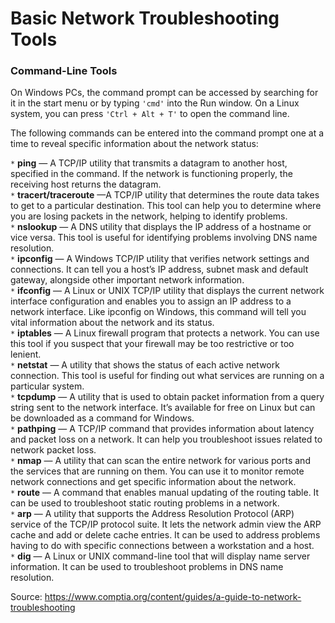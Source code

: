 # Basic Network Troubleshooting Tools         


### Command-Line Tools        
On Windows PCs, the command prompt can be accessed by searching for it in the start menu or by typing `'cmd'` into the Run window. On a Linux system, you can press `'Ctrl + Alt + T'` to open the command line.        


The following commands can be entered into the command prompt one at a time to reveal specific information about the network status:       

`*` **ping** — A TCP/IP utility that transmits a datagram to another host, specified in the command. If the network is functioning properly, the receiving host returns the datagram.     
`*` **tracert/traceroute** —A TCP/IP utility that determines the route data takes to get to a particular destination. This tool can help you to determine where you are losing packets in the network, helping to identify problems.    
`*` **nslookup** — A DNS utility that displays the IP address of a hostname or vice versa. This tool is useful for identifying problems involving DNS name resolution.     
`*` **ipconfig** — A Windows TCP/IP utility that verifies network settings and connections. It can tell you a host’s IP address, subnet mask and default gateway, alongside other important network information.      
`*` **ifconfig** — A Linux or UNIX TCP/IP utility that displays the current network interface configuration and enables you to assign an IP address to a network interface. Like ipconfig on Windows, this command will tell you vital information about the network and its status.      
`*` **iptables** — A Linux firewall program that protects a network. You can use this tool if you suspect that your firewall may be too restrictive or too lenient.    
`*` **netstat** — A utility that shows the status of each active network connection. This tool is useful for finding out what services are running on a particular system.     
`*` **tcpdump** — A utility that is used to obtain packet information from a query string sent to the network interface. It’s available for free on Linux but can be downloaded as a command for Windows.     
`*` **pathping** — A TCP/IP command that provides information about latency and packet loss on a network. It can help you troubleshoot issues related to network packet loss.     
`*` **nmap** — A utility that can scan the entire network for various ports and the services that are running on them. You can use it to monitor remote network connections and get specific information about the network.    
`*` **route** — A command that enables manual updating of the routing table. It can be used to troubleshoot static routing problems in a network.    
`*` **arp** — A utility that supports the Address Resolution Protocol (ARP) service of the TCP/IP protocol suite. It lets the network admin view the ARP cache and add or delete cache entries. It can be used to address problems having to do with specific connections between a workstation and a host.     
`*` **dig** — A Linux or UNIX command-line tool that will display name server information. It can be used to troubleshoot problems in DNS name resolution.                  









 Source:  https://www.comptia.org/content/guides/a-guide-to-network-troubleshooting